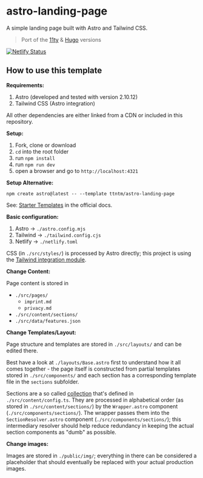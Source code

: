 # astro-landing-page

A simple landing page built with Astro and Tailwind CSS.

> Port of the [11ty](https://github.com/ttntm/11ty-landing-page) & [Hugo](https://github.com/ttntm/hugo-landing-page) versions

[![Netlify Status](https://api.netlify.com/api/v1/badges/653a4eb1-32e8-43e6-bacd-c61c4b154ad1/deploy-status)](https://app.netlify.com/sites/awesomestro/deploys)

## How to use this template

**Requirements:**

1. Astro (developed and tested with version 2.10.12)
2. Tailwind CSS (Astro integration)

All other dependencies are either linked from a CDN or included in this repository.

**Setup:**

1. Fork, clone or download
2. `cd` into the root folder
3. run `npm install`
4. run `npm run dev`
5. open a browser and go to `http://localhost:4321`

**Setup Alternative:**

`npm create astro@latest -- --template ttntm/astro-landing-page`

See: [Starter Templates](https://docs.astro.build/en/install/auto/#starter-templates) in the official docs.

**Basic configuration:**

1. Astro -> `./astro.config.mjs`
2. Tailwind -> `./tailwind.config.cjs`
3. Netlify -> `./netlify.toml`

CSS (in `./src/styles/`) is processed by Astro directly; this project is using the [Tailwind integration module](https://docs.astro.build/en/guides/integrations-guide/tailwind/).

**Change Content:**

Page content is stored in

- `./src/pages/`
  - `imprint.md`
  - `privacy.md`
- `./src/content/sections/`
- `./src/data/features.json`

**Change Templates/Layout:**

Page structure and templates are stored in `./src/layouts/` and can be edited there.

Best have a look at `./layouts/Base.astro` first to understand how it all comes together - the page itself is constructed from partial templates stored in `./src/components/` and each section has a corresponding template file in the `sections` subfolder.

Sections are a so called [collection](https://docs.astro.build/en/guides/content-collections/) that's defined in `./src/content/config.ts`. They are processed in alphabetical order (as stored in `./src/content/sections/`) by the `Wrapper.astro` component (`./src/components/sections/`). The wrapper passes them into the `SectionResolver.astro` component (`./src/components/sections/`); this intermediary resolver should help reduce redundancy in keeping the actual section components as "dumb" as possible.

**Change images:**

Images are stored in `./public/img/`; everything in there can be considered a placeholder that should eventually be replaced with your actual production images.
